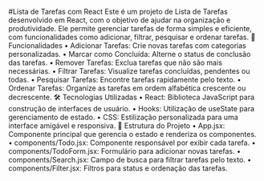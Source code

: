 
#Lista de Tarefas com React
Este é um projeto de Lista de Tarefas desenvolvido em React, com o objetivo de ajudar na organização e produtividade. Ele permite gerenciar tarefas de forma simples e eficiente, com funcionalidades como adicionar, filtrar, pesquisar e ordenar tarefas.
🚀 Funcionalidades
•	Adicionar Tarefas: Crie novas tarefas com categorias personalizadas.
•	Marcar como Concluída: Alterne o status de conclusão das tarefas.
•	Remover Tarefas: Exclua tarefas que não são mais necessárias.
•	Filtrar Tarefas: Visualize tarefas concluídas, pendentes ou todas.
•	Pesquisar Tarefas: Encontre tarefas rapidamente pelo texto.
•	Ordenar Tarefas: Organize as tarefas em ordem alfabética crescente ou decrescente.
🛠️ Tecnologias Utilizadas
•	React: Biblioteca JavaScript para construção de interfaces de usuário.
•	Hooks: Utilização de useState para gerenciamento de estado.
•	CSS: Estilização personalizada para uma interface amigável e responsiva.
📂 Estrutura do Projeto
•	App.jsx: Componente principal que gerencia o estado e renderiza os componentes.
•	components/Todo.jsx: Componente responsável por exibir cada tarefa.
•	components/TodoForm.jsx: Formulário para adicionar novas tarefas.
•	components/Search.jsx: Campo de busca para filtrar tarefas pelo texto.
•	components/Filter.jsx: Filtros para status e ordenação das tarefas.

